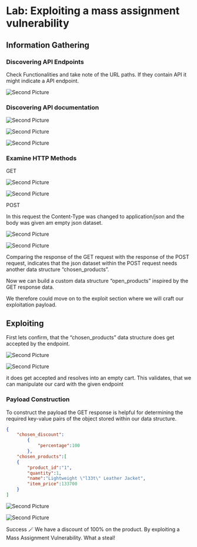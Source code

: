 # Lab: Exploiting a mass assignment vulnerability


## Information Gathering

### Discovering API Endpoints

Check Functionalities and take note of the URL paths. If they contain API it might indicate a API endpoint.

![Second Picture](images/Lab3/1.png)

### Discovering API documentation

![Second Picture](images/Lab3/2.png)

![Second Picture](images/Lab3/3.png)

![Second Picture](images/Lab3/4.png)

### Examine HTTP Methods

GET

![Second Picture](images/Lab3/5.png)

![Second Picture](images/Lab3/6.png)

POST

In this request the Content-Type was changed to application/json and the body was given am empty json dataset.

![Second Picture](images/Lab3/7.png)

![Second Picture](images/Lab3/8.png)

Comparing the response of the GET request with the response of the POST request, indicates that the json dataset within the POST request needs another data structure “chosen_products”.

Now we can build a custom data structure “open_products” inspired by the GET response data.

 We therefore could move on to the exploit section where we will craft our exploitation payload.

## Exploiting

First lets confirm, that the “chosen_products” data structure does get accepted by the endpoint.

![Second Picture](images/Lab3/9.png)

![Second Picture](images/Lab3/10.png)

it does get accepted and resolves into an empty cart. This validates, that we can manipulate our card with the given endpoint

### Payload Construction

To construct the payload the GET response is helpful for determining the required key-value pairs of the object stored within our data structure.

```json
{
	"chosen_discount":
		{
			"percentage":100
		},
	"chosen_products":[
	{
		"product_id":"1",
		"quantity":1,
		"name":"Lightweight \"l33t\" Leather Jacket",
		"item_price":133700
	}	
]
```

![Second Picture](images/Lab3/11.png)

![Second Picture](images/Lab3/12.png)

Success 🪄 We have a discount of 100% on the product. By exploiting a Mass Assignment Vulnerability. What a steal!